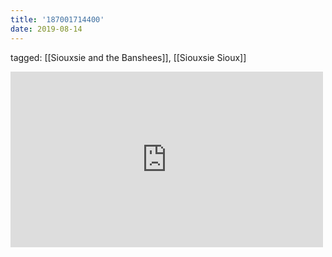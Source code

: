 ```yaml
---
title: '187001714400'
date: 2019-08-14
---
```

tagged: [[Siouxsie and the Banshees]], [[Siouxsie Sioux]]
<iframe allow="accelerometer; autoplay; clipboard-write; encrypted-media; gyroscope; picture-in-picture" allowfullscreen="" frameborder="0" height="281" id="youtube_iframe" src="https://www.youtube.com/embed/wsOHvP1XnRg?feature=oembed&amp;enablejsapi=1&amp;origin=https://safe.txmblr.com&amp;wmode=opaque" width="500"></iframe>